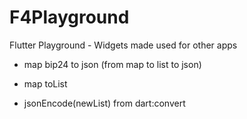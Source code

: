 # F4Playground
Flutter Playground - Widgets made used for other apps


- map bip24 to json (from map to list to json)

- map toList
- jsonEncode(newList)    from dart:convert
